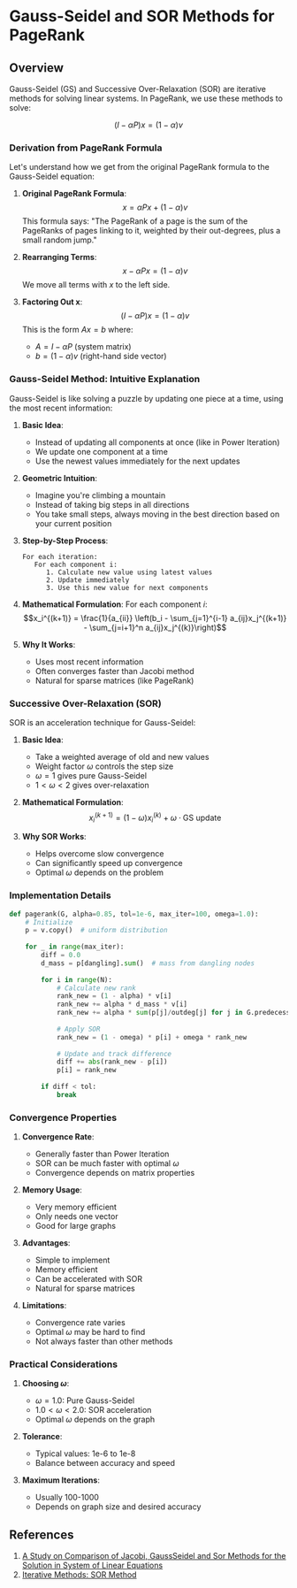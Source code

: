 # Gauss-Seidel and SOR Methods for PageRank

## Overview

Gauss-Seidel (GS) and Successive Over-Relaxation (SOR) are iterative methods for solving linear systems. In PageRank, we use these methods to solve:

$$(I - \alpha P)x = (1-\alpha)v$$

### Derivation from PageRank Formula

Let's understand how we get from the original PageRank formula to the Gauss-Seidel equation:

1. **Original PageRank Formula**:
   $$x = \alpha P x + (1-\alpha)v$$
   This formula says: "The PageRank of a page is the sum of the PageRanks of pages linking to it, weighted by their out-degrees, plus a small random jump."

2. **Rearranging Terms**:
   $$x - \alpha P x = (1-\alpha)v$$
   We move all terms with $x$ to the left side.

3. **Factoring Out x**:
   $$(I - \alpha P)x = (1-\alpha)v$$
   This is the form $Ax = b$ where:
   - $A = I - \alpha P$ (system matrix)
   - $b = (1-\alpha)v$ (right-hand side vector)

### Gauss-Seidel Method: Intuitive Explanation

Gauss-Seidel is like solving a puzzle by updating one piece at a time, using the most recent information:

1. **Basic Idea**:
   - Instead of updating all components at once (like in Power Iteration)
   - We update one component at a time
   - Use the newest values immediately for the next updates

2. **Geometric Intuition**:
   - Imagine you're climbing a mountain
   - Instead of taking big steps in all directions
   - You take small steps, always moving in the best direction based on your current position

3. **Step-by-Step Process**:
   ```
   For each iteration:
      For each component i:
         1. Calculate new value using latest values
         2. Update immediately
         3. Use this new value for next components
   ```

4. **Mathematical Formulation**:
   For each component $i$:
   $$x_i^{(k+1)} = \frac{1}{a_{ii}} \left(b_i - \sum_{j=1}^{i-1} a_{ij}x_j^{(k+1)} - \sum_{j=i+1}^n a_{ij}x_j^{(k)}\right)$$

5. **Why It Works**:
   - Uses most recent information
   - Often converges faster than Jacobi method
   - Natural for sparse matrices (like PageRank)

### Successive Over-Relaxation (SOR)

SOR is an acceleration technique for Gauss-Seidel:

1. **Basic Idea**:
   - Take a weighted average of old and new values
   - Weight factor $\omega$ controls the step size
   - $\omega = 1$ gives pure Gauss-Seidel
   - $1 < \omega < 2$ gives over-relaxation

2. **Mathematical Formulation**:
   $$x_i^{(k+1)} = (1-\omega)x_i^{(k)} + \omega \cdot \text{GS update}$$

3. **Why SOR Works**:
   - Helps overcome slow convergence
   - Can significantly speed up convergence
   - Optimal $\omega$ depends on the problem

### Implementation Details

```python
def pagerank(G, alpha=0.85, tol=1e-6, max_iter=100, omega=1.0):
    # Initialize
    p = v.copy()  # uniform distribution
    
    for _ in range(max_iter):
        diff = 0.0
        d_mass = p[dangling].sum()  # mass from dangling nodes
        
        for i in range(N):
            # Calculate new rank
            rank_new = (1 - alpha) * v[i]
            rank_new += alpha * d_mass * v[i]
            rank_new += alpha * sum(p[j]/outdeg[j] for j in G.predecessors(i))
            
            # Apply SOR
            rank_new = (1 - omega) * p[i] + omega * rank_new
            
            # Update and track difference
            diff += abs(rank_new - p[i])
            p[i] = rank_new
            
        if diff < tol:
            break
```

### Convergence Properties

1. **Convergence Rate**:
   - Generally faster than Power Iteration
   - SOR can be much faster with optimal $\omega$
   - Convergence depends on matrix properties

2. **Memory Usage**:
   - Very memory efficient
   - Only needs one vector
   - Good for large graphs

3. **Advantages**:
   - Simple to implement
   - Memory efficient
   - Can be accelerated with SOR
   - Natural for sparse matrices

4. **Limitations**:
   - Convergence rate varies
   - Optimal $\omega$ may be hard to find
   - Not always faster than other methods

### Practical Considerations

1. **Choosing $\omega$**:
   - $\omega = 1.0$: Pure Gauss-Seidel
   - $1.0 < \omega < 2.0$: SOR acceleration
   - Optimal $\omega$ depends on the graph

2. **Tolerance**:
   - Typical values: 1e-6 to 1e-8
   - Balance between accuracy and speed

3. **Maximum Iterations**:
   - Usually 100-1000
   - Depends on graph size and desired accuracy

## References

1. [A Study on Comparison of Jacobi, GaussSeidel and Sor Methods for the Solution in System of Linear Equations](https://ijmttjournal.org/public/assets/volume-56/number-4/IJMTT-V56P531.pdf)
2. [Iterative Methods: SOR Method](https://engcourses-uofa.ca/books/numericalanalysis/linear-systems-of-equations/iterative-methods/sor-method/)
